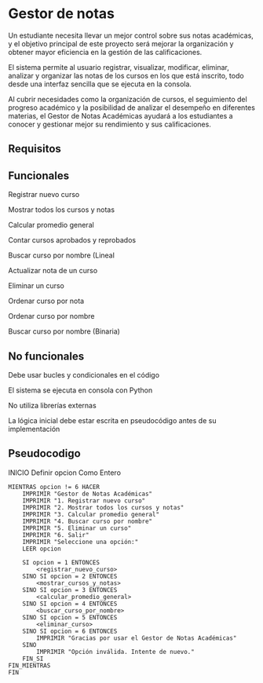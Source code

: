 # Gestor de notas 
Un estudiante necesita llevar un mejor control sobre sus notas académicas, y el objetivo principal de este proyecto será mejorar la organización y obtener mayor eficiencia en la gestión de las calificaciones.

El sistema permite al usuario registrar, visualizar, modificar, eliminar, analizar y organizar las notas de los cursos en los que está inscrito, todo desde una interfaz sencilla que se ejecuta en la consola.

Al cubrir necesidades como la organización de cursos, el seguimiento del progreso académico y la posibilidad de analizar el desempeño en diferentes materias, el Gestor de Notas Académicas ayudará a los estudiantes a conocer y gestionar mejor su rendimiento y sus calificaciones.

## Requisitos
## Funcionales
Registrar nuevo curso

Mostrar todos los cursos y notas

Calcular promedio general

Contar cursos aprobados y reprobados

Buscar curso por nombre (Lineal

Actualizar nota de un curso

Eliminar un curso

Ordenar curso por nota

Ordenar curso por nombre 

Buscar curso por nombre (Binaria)

## No funcionales
Debe usar bucles y condicionales en el código

El sistema se ejecuta en consola con Python

No utiliza librerías externas

La lógica inicial debe estar escrita en pseudocódigo antes de su implementación

## Pseudocodigo

INICIO
    Definir opcion Como Entero
    
    MIENTRAS opcion != 6 HACER
        IMPRIMIR "Gestor de Notas Académicas"
        IMPRIMIR "1. Registrar nuevo curso"
        IMPRIMIR "2. Mostrar todos los cursos y notas"
        IMPRIMIR "3. Calcular promedio general"
        IMPRIMIR "4. Buscar curso por nombre"
        IMPRIMIR "5. Eliminar un curso"
        IMPRIMIR "6. Salir"
        IMPRIMIR "Seleccione una opción:"
        LEER opcion

        SI opcion = 1 ENTONCES
            <registrar_nuevo_curso>
        SINO SI opcion = 2 ENTONCES
            <mostrar_cursos_y_notas>
        SINO SI opcion = 3 ENTONCES
            <calcular_promedio_general>
        SINO SI opcion = 4 ENTONCES
            <buscar_curso_por_nombre>
        SINO SI opcion = 5 ENTONCES
            <eliminar_curso>
        SINO SI opcion = 6 ENTONCES
            IMPRIMIR "Gracias por usar el Gestor de Notas Académicas"
        SINO
            IMPRIMIR "Opción inválida. Intente de nuevo."
        FIN_SI
    FIN_MIENTRAS
    FIN

